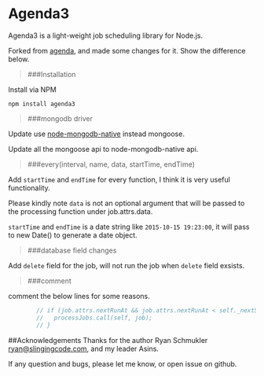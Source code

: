 # Agenda3

Agenda3 is a light-weight job scheduling library for Node.js.

Forked from [agenda](https://github.com/rschmukler/agenda), and made some changes for it. Show the difference below.


>###Installation

Install via NPM

	npm install agenda3

>###mongodb driver

Update use [node-mongodb-native](https://github.com/mongodb/node-mongodb-native) instead mongoose.

Update all the mongoose api to node-mongodb-native api.

>###every(interval, name, data, startTime, endTime)

Add `startTime` and `endTime` for every function, I think it is very useful functionality.

Please kindly note `data` is not an optional argument that will be passed to the processing function under job.attrs.data.

`startTime` and `endTime` is a date string like `2015-10-15 19:23:00`, it will pass to new Date() to generate a date object.

>###database field changes

Add `delete` field for the job, will not run the job when `delete` field exsists.

>###comment 

comment the below lines for some reasons.

```js
        // if (job.attrs.nextRunAt && job.attrs.nextRunAt < self._nextScanAt) {
        //   processJobs.call(self, job);
        // }
```

##Acknowledgements
Thanks for the author Ryan Schmukler ryan@slingingcode.com, and my leader Asins.

If any question and bugs, please let me know, or open issue on github.





